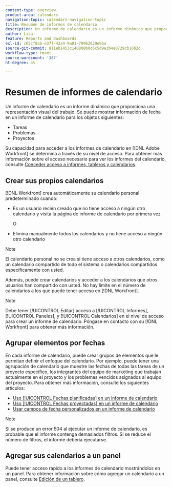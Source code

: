 ```yaml
---
content-type: overview
product-area: calendars
navigation-topic: calendars-navigation-topic
title: Resumen de informes de calendario
description: Un informe de calendario es un informe dinámico que proporciona una representación visual del trabajo. Puede mostrar información de fecha en un informe de calendario para tareas, problemas y proyectos.
author: Lisa
feature: Reports and Dashboards
exl-id: c65cf8ab-e37f-42a4-9a81-70962629e9ba
source-git-commit: 811eb1453c140808b0d6c5d9a3b4a0729cb16b2d
workflow-type: tm+mt
source-wordcount: '387'
ht-degree: 4%

---
```


# Resumen de informes de calendario

<!-- Audited: 01/2024 -->

Un informe de calendario es un informe dinámico que proporciona una representación visual del trabajo. Se puede mostrar información de fecha en un informe de calendario para los objetos siguientes:

* Tareas
* Problemas
* Proyectos

Su capacidad para acceder a los informes de calendario en [!DNL Adobe Workfront] se determina a través de su nivel de acceso. Para obtener más información sobre el acceso necesario para ver los informes del calendario, consulte [Conceder acceso a informes, tableros y calendarios](../../../administration-and-setup/add-users/configure-and-grant-access/grant-access-reports-dashboards-calendars.md).

## Crear sus propios calendarios

[!DNL Workfront] crea automáticamente su calendario personal predeterminado cuando:

* Es un usuario recién creado que no tiene acceso a ningún otro calendario y visita la página de informe de calendario por primera vez

  O

* Elimina manualmente todos los calendarios y no tiene acceso a ningún otro calendario

>[!NOTE]
>
>El calendario personal no se crea si tiene acceso a otros calendarios, como un calendario compartido de todo el sistema o calendarios compartidos específicamente con usted.

Además, puede crear calendarios y acceder a los calendarios que otros usuarios han compartido con usted. No hay límite en el número de calendarios a los que puede tener acceso en [!DNL Workfront].

>[!NOTE]
>
>Debe tener [!UICONTROL Editar] acceso a [!UICONTROL Informes], [!UICONTROL Paneles], y [!UICONTROL Calendarios] en el nivel de acceso para crear un informe de calendario. Póngase en contacto con su [!DNL Workfront] para obtener más información.

## Agrupar elementos por fechas

En cada informe de calendario, puede crear grupos de elementos que le permitan definir el enfoque del calendario. Por ejemplo, puede tener una agrupación de calendario que muestre las fechas de todas las tareas de un proyecto específico, los integrantes del equipo de marketing que trabajan actualmente en el proyecto y los problemas vencidos asignados al equipo del proyecto. Para obtener más información, consulte los siguientes artículos:

* [Uso [!UICONTROL Fechas planificadas] en un informe de calendario](../../../reports-and-dashboards/reports/calendars/use-planned-dates.md)
* [Uso [!UICONTROL Fechas proyectadas] en un informe de calendario](../../../reports-and-dashboards/reports/calendars/use-projected-dates.md)
* [Usar campos de fecha personalizados en un informe de calendario](../../../reports-and-dashboards/reports/calendars/use-custom-dates.md)

>[!NOTE]
>
>Si se produce un error 504 al ejecutar un informe de calendario, es probable que el informe contenga demasiados filtros. Si se reduce el número de filtros, el informe debería ejecutarse.

## Agregar sus calendarios a un panel

Puede tener acceso rápido a los informes de calendario mostrándolos en un panel. Para obtener información sobre cómo agregar un calendario a un panel, consulte [Edición de un tablero](../../../reports-and-dashboards/dashboards/creating-and-managing-dashboards/edit-dashboard.md).

